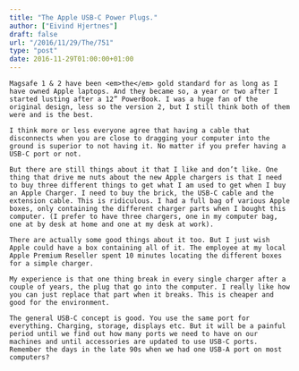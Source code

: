 ```yaml
---
title: "The Apple USB-C Power Plugs."
author: ["Eivind Hjertnes"]
draft: false
url: "/2016/11/29/The/751"
type: "post"
date: 2016-11-29T01:00:00+01:00
---
```


<div class="HTML">
  <div></div>

<p>

</div>

```text
Magsafe 1 & 2 have been <em>the</em> gold standard for as long as I have owned Apple laptops. And they became so, a year or two after I started lusting after a 12” PowerBook. I was a huge fan of the original design, less so the version 2, but I still think both of them were and is the best.
```

<div class="HTML">
  <div></div>

</p>

</div>

<div class="HTML">
  <div></div>

<p>

</div>

```text
I think more or less everyone agree that having a cable that disconnects when you are close to dragging your computer into the ground is superior to not having it. No matter if you prefer having a USB-C port or not.
```

<div class="HTML">
  <div></div>

</p>

</div>

<div class="HTML">
  <div></div>

<p>

</div>

```text
But there are still things about it that I like and don’t like. One thing that drive me nuts about the new Apple chargers is that I need to buy three different things to get what I am used to get when I buy an Apple Charger. I need to buy the brick, the USB-C cable and the extension cable. This is ridiculous. I had a full bag of various Apple boxes, only containing the different charger parts when I bought this computer. (I prefer to have three chargers, one in my computer bag, one at by desk at home and one at my desk at work).
```

<div class="HTML">
  <div></div>

</p>

</div>

<div class="HTML">
  <div></div>

<p>

</div>

```text
There are actually some good things about it too. But I just wish Apple could have a box containing all of it. The employee at my local Apple Premium Reseller spent 10 minutes locating the different boxes for a simple charger.
```

<div class="HTML">
  <div></div>

</p>

</div>

<div class="HTML">
  <div></div>

<p>

</div>

```text
My experience is that one thing break in every single charger after a couple of years, the plug that go into the computer. I really like how you can just replace that part when it breaks. This is cheaper and good for the environment.
```

<div class="HTML">
  <div></div>

</p>

</div>

<div class="HTML">
  <div></div>

<p>

</div>

```text
The general USB-C concept is good. You use the same port for everything. Charging, storage, displays etc. But it will be a painful period until we find out how many ports we need to have on our machines and until accessories are updated to use USB-C ports. Remember the days in the late 90s when we had one USB-A port on most computers?
```

<div class="HTML">
  <div></div>

</p>

</div>

